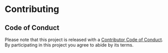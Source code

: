 # Contributing

## Code of Conduct

Please note that this project is released with a [Contributor Code of Conduct][conduct-url].
By participating in this project you agree to abide by its terms.

[conduct-url]: CONDUCT.md
